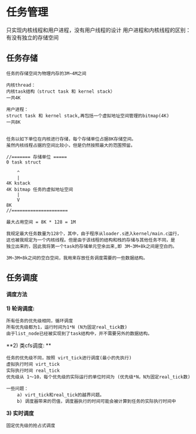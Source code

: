 任务管理
====

只实现内核线程和用户进程，没有用户线程的设计
用户进程和内核线程的区别：有没有独立的存储空间

任务存储
----

    任务的存储空间为物理内存的3M~4M之间

    内核thread：
	内核task结构（struct task 和 kernel stack）
    一共4K

    用户进程：
    struct task 和 kernel stack,再包括一个虚拟地址空间管理的bitmap(4K)
    一共8K


    任务以如下单位在内核进行存储，每个存储单位占据8K存储空间。
    虽然内核线程占据的空间比较小，但是仍然按照最大的范围预留。

    //======= 存储单位 =====
    0 task struct

        ^
        |
    4K kstack
    4K bitmap 任务的虚拟地址空间
        |
        V
    8K
    //=====================

    最大占用空间 = 8K * 128 = 1M

    我规定最大任务数量为128个，其中，由于程序从loader.s进入kernel/main.c运行，
    这也被我规定为一个内核线程。但是由于该线程的结构和栈的存储与其他任务不同，是
    独立出来的，因此我将第一个task的存储单元空余出来,即 3M~3M+8k之间是空白的。

    3M~3M+8k之间的空白空间，我用来存放任务调度需要的一些数据结构。

任务调度
----

#### 调度方法

**1) 轮询调度:**  

    所有任务的优先级相同，循环调度
    所有优先级都为1，运行时间为1*N (N为固定real_tick数)
    由于list_node已经被实现到了task结构中，并不需要另外的数据结构。

**2) 类cfs调度: **

    任务的优先级不同，按照 virt_tick进行调度(最小的先执行)
    虚拟执行时间 virt_tick
    实际执行时间 real_tick
    优先级从 1～10，每个优先级的实际运行的单位时间为 (优先级*N，N为固定real_tick数)

    一些问题：
        a) virt_tick和real_tick的越界问题。
        b) 调度器带来的罚值，调度器执行的时间可能会被计算到任务的实际执行时间中

**3) 实时调度**

    固定优先级的抢占式调度
